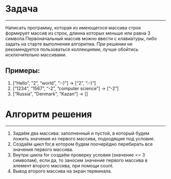 # Задача 
 ___
 Написать программу, которая из имеющегося массива
 строк формирует массив из строк, длинна которых 
 меньше или равна 3 символа.Первоначальный массив 
 можно ввести с клавиатуры, либо задать на старте 
 выполнения алгоритма. При решении не 
 рекомендуется пользоваться коллекциями, лучше 
 обойтись исключительно массивами.

 ## Примеры:
1. [“Hello”, “2”, “world”, “:-)”] → [“2”, “:-)”]
2. [“1234”, “1567”, “-2”, “computer science”] → [“-2”]
3. [“Russia”, “Denmark”, “Kazan”] → []

# Алгоритм решения
---
1. Задаём два массива: заполненный и пустой, в который будем ложить значения из первого массива, подходящие под условие.
2. Создаём цикл for,в котором будем поочерёдно перебирать все значения первого массива.
3. Внутри цикла for создаём проверку условия (значение <= 3 символам), если да, то заносим значение первого массива в элемент второго массива, при помощи count.
4. Вывод второго массива на экран терминала.

